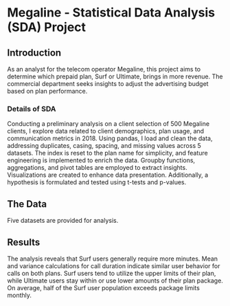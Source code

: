 # Megaline - Statistical Data Analysis (SDA) Project

## Introduction
As an analyst for the telecom operator Megaline, this project aims to determine which prepaid plan, Surf or Ultimate, brings in more revenue. The commercial department seeks insights to adjust the advertising budget based on plan performance.

### Details of SDA
Conducting a preliminary analysis on a client selection of 500 Megaline clients, I explore data related to client demographics, plan usage, and communication metrics in 2018. Using pandas, I load and clean the data, addressing duplicates, casing, spacing, and missing values across 5 datasets. The index is reset to the plan name for simplicity, and feature engineering is implemented to enrich the data. Groupby functions, aggregations, and pivot tables are employed to extract insights. Visualizations are created to enhance data presentation. Additionally, a hypothesis is formulated and tested using t-tests and p-values.

## The Data
Five datasets are provided for analysis.

## Results
The analysis reveals that Surf users generally require more minutes. Mean and variance calculations for call duration indicate similar user behavior for calls on both plans. Surf users tend to utilize the upper limits of their plan, while Ultimate users stay within or use lower amounts of their plan package. On average, half of the Surf user population exceeds package limits monthly.
